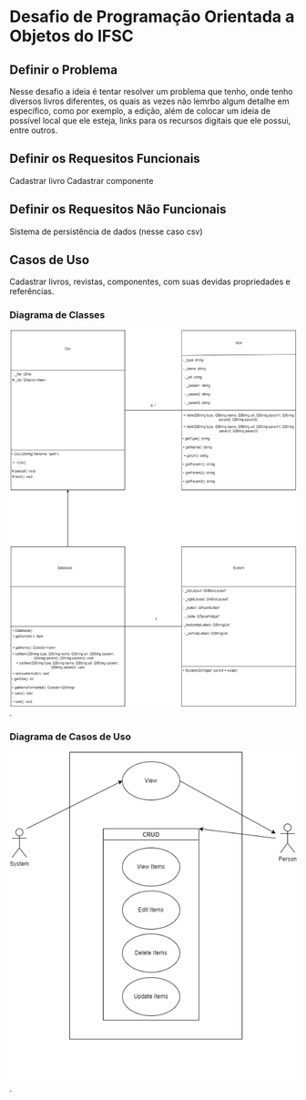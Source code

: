 # Desafio de Programação Orientada a Objetos do IFSC

## Definir o Problema
Nesse desafio a ideia é tentar resolver um problema que tenho, onde tenho diversos livros diferentes, os quais as vezes não lemrbo algum detalhe em específico, como por exemplo, a edição, além de colocar um ideia de possível local que ele esteja, links para os recursos digitais que ele possui, entre outros.

## Definir os Requesitos Funcionais
Cadastrar livro
Cadastrar componente

## Definir os Requesitos Não Funcionais
Sistema de persistência de dados (nesse caso csv)

## Casos de Uso
Cadastrar livros, revistas, componentes, com suas devidas propriedades e referências.

### Diagrama de Classes
![Diagrama de Classes](/img/diagrama_classes.png "Diagrama de Classes").

### Diagrama de Casos de Uso
![Diagrama de Casos de Uso](/img/diagrama_casos_de_uso.png "Diagrama de Casos de Uso").